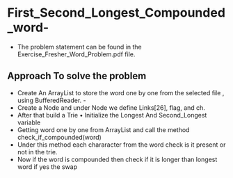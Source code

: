 
# First_Second_Longest_Compounded_word-

- The problem statement can be found in the Exercise_Fresher_Word_Problem.pdf file.




## Approach To solve the problem

- Create An ArrayList to store the word one by one from the selected file , using BufferedReader. -
- Create a Node and under Node we define Links[26], flag, and ch. 
- After that build a Trie • Initialize the Longest And Second_Longest variable 
- Getting word one by one from ArrayList and call the method check_if_compounded(word) 
- Under this method each chararacter from the word check is it present or not in the trie. 
- Now if the word is compounded then check if it is longer than longest word if yes the swap







